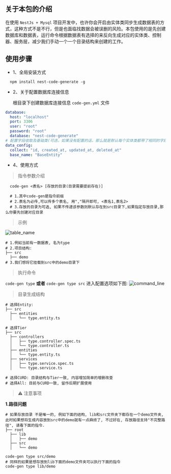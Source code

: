 ## 关于本包的介绍

在使用 `NestJs + Mysql` 项目开发中，也许你会开启由实体类同步生成数据表的方式，这种方式不是不行，但是也面临找数据会被误删的风险。本包使用的是先创建数据库和数据表，运行命令根据数据表有选择的来反向生成对应的实体类、控制器、服务层，减少我们手动一个一个目录结构来创建的工作。

## 使用步骤

- 1、全局安装方式

```properties
  npm install nest-code-generate -g
```

- 2、关于配置数据库连接信息

  根目录下创建数据库连接信息 `code-gen.yml` 文件

```yaml
database:
  host: "localhost"
  port: 3306
  user: "root"
  password: "root"
  database: "nest-code-generate"
# 配置字段收取及基础类(可选，如果没有配置的话，那么就是默认每个实体类都带了相同的字段)
data_config:
  collect: "id, created_at, updated_at, deleted_at"
  base_name: "BaseEntity"
```

- 4、使用方式

> 指令参数介绍

```properties
  code-gen <表名> [存放的目录(目录需要提前存在)]

  # 1.其中code-gen是指令前缀
  # 2.表名为必传,可以传多个表名, 用","隔开即可, <表名1,表名2>
  # 3.存放的目录为可选, 如果不传递该参数则默认存在到src目录下,如果指定存放目录,那么你要先创建对应目录
```

> 示例

![table_name](https://shuiping-code.oss-cn-shenzhen.aliyuncs.com/static/table_name.jpeg)

```properties
# 1.例如当前有一数据表, 名为type
# 2.项目结构:
├── src
  ├── demo
# 3.我们想将它挂载到src中的demo目录下
```

> 执行命令

`code-gen type` **或者** `code-gen type src` 进入配置选项如下图:
![command_line](https://shuiping-code.oss-cn-shenzhen.aliyuncs.com/static/command_line.png)

> 目录生成结构

```properties
# 选择Entity:
├── src
  ├── entities
  │   └── type.entity.ts

# 选择Tier
├── src
  ├── controllers
  │   ├── type.controller.spec.ts
  │   └── type.controller.ts
  ├── entities
  │   └── type.entity.ts
  ├── services
  │   ├── type.service.spec.ts
  │   └── type.service.ts

# 选择CURD: 目录结构与Tier一致, 内容增加简单的增删改查
# 选择All: 目前与CURD一致, 留作后期扩展使用
```

> ⚠️ 注意事项

**1.路径问题**

```properties
# 如果存放目录 不是唯一的, 例如下面的结构, lib和src文件夹下都存在一个demo文件夹, 此时如果想将生成内容放到src中的demo就有一点麻烦了, 不过好在, 存放路径支持"不完整路径", 请看下面的指令.
├── root
  ├── lib
  │   ├── demo
  ├── src
  │   └── demo

code-gen type src/demo
# 同样的如果是想存放到lib下面的demo文件夹可以执行下面的指令
code-gen type lib/demo
```

